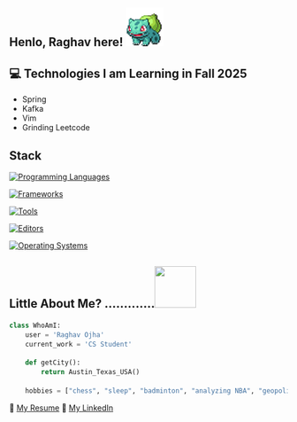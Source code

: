 ## Henlo, Raghav here!  <img src="bulbasaur.gif" height="70px">

## :computer: Technologies I am Learning in Fall 2025 
* Spring
* Kafka  
* Vim
* Grinding Leetcode

## Stack
[![Programming Languages](https://skillicons.dev/icons?i=java,python,cpp,c&theme=dark)](https://skillicons.dev)

[![Frameworks](https://skillicons.dev/icons?i=spring,kafka,postgres,mysql,threejs,hibernate&theme=dark)](https://skillicons.dev)

[![Tools](https://skillicons.dev/icons?i=git,jenkins,docker,kubernetes,aws,maven,gradle,cmake,postman&theme=dark)](https://skillicons.dev)

[![Editors](https://skillicons.dev/icons?i=idea,vim,notion,vscodium,sublime,vscode&theme=dark)](https://skillicons.dev)

[![Operating Systems](https://skillicons.dev/icons?i=debian,mint,raspberrypi,apple&theme=dark)](https://skillicons.dev)


## 

## Little About Me? .............<img src="https://github.com/imraghavojha/imraghavojha/assets/106544993/758bfdfa-3688-4cc3-b3f0-92ce88cb8744" width="75px" height="75px">
```python
class WhoAmI:
    user = 'Raghav Ojha'
    current_work = 'CS Student'

    def getCity():
        return Austin_Texas_USA()

    hobbies = ["chess", "sleep", "badminton", "analyzing NBA", "geopolitics"]
```

:page_facing_up: [My Resume](./raghav_resume.pdf)
💼 [My LinkedIn](https://www.linkedin.com/in/imraghavojha/)


